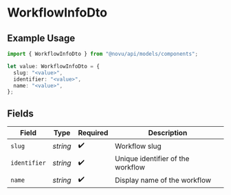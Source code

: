 # WorkflowInfoDto

## Example Usage

```typescript
import { WorkflowInfoDto } from "@novu/api/models/components";

let value: WorkflowInfoDto = {
  slug: "<value>",
  identifier: "<value>",
  name: "<value>",
};
```

## Fields

| Field                             | Type                              | Required                          | Description                       |
| --------------------------------- | --------------------------------- | --------------------------------- | --------------------------------- |
| `slug`                            | *string*                          | :heavy_check_mark:                | Workflow slug                     |
| `identifier`                      | *string*                          | :heavy_check_mark:                | Unique identifier of the workflow |
| `name`                            | *string*                          | :heavy_check_mark:                | Display name of the workflow      |